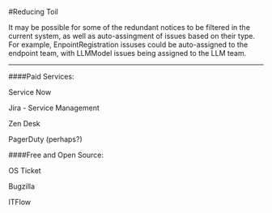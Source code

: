#Reducing Toil

It may be possible for some of the redundant notices to be filtered in the current system, as well as auto-assingment of issues based on their type. For example, EnpointRegistration issuses could be auto-assigned to the endpoint team, with LLMModel issues being assigned to the LLM team.

----

####Paid Services:

Service Now

Jira - Service Management

Zen Desk

PagerDuty (perhaps?)


####Free and Open Source:

OS Ticket

Bugzilla

ITFlow
